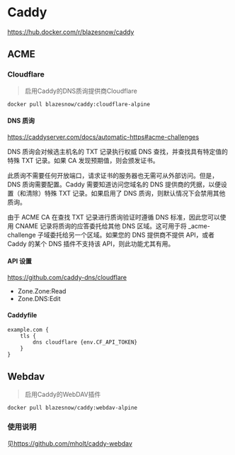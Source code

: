 # Caddy

<https://hub.docker.com/r/blazesnow/caddy>

## ACME

### Cloudflare

> 启用Caddy的DNS质询提供商Cloudflare

```shell
docker pull blazesnow/caddy:cloudflare-alpine
```

#### DNS 质询

<https://caddyserver.com/docs/automatic-https#acme-challenges>

DNS 质询会对候选主机名的 TXT 记录执行权威 DNS 查找，并查找具有特定值的特殊 TXT 记录。如果 CA 发现预期值，则会颁发证书。

此质询不需要任何开放端口，请求证书的服务器也无需可从外部访问。但是，DNS 质询需要配置。Caddy 需要知道访问您域名的 DNS 提供商的凭据，以便设置（和清除）特殊 TXT 记录。如果启用了 DNS 质询，则默认情况下会禁用其他质询。

由于 ACME CA 在查找 TXT 记录进行质询验证时遵循 DNS 标准，因此您可以使用 CNAME 记录将质询的应答委托给其他 DNS 区域。这可用于将 _acme-challenge 子域委托给另一个区域。如果您的 DNS 提供商不提供 API，或者 Caddy 的某个 DNS 插件不支持该 API，则此功能尤其有用。

#### API 设置

<https://github.com/caddy-dns/cloudflare>

- Zone.Zone:Read
- Zone.DNS:Edit

#### Caddyfile

```Caddyfile
example.com {
    tls {
        dns cloudflare {env.CF_API_TOKEN}
    }
}
```

## Webdav

> 启用Caddy的WebDAV插件

```shell
docker pull blazesnow/caddy:webdav-alpine
```

### 使用说明

见<https://github.com/mholt/caddy-webdav>
